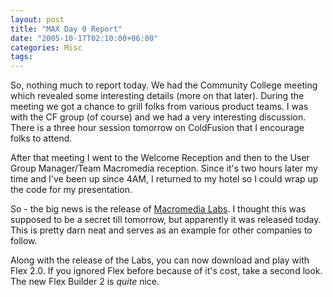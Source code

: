 ```yaml
---
layout: post
title: "MAX Day 0 Report"
date: "2005-10-17T02:10:00+06:00"
categories: Misc 
tags: 
---
```


So, nothing much to report today. We had the Community College meeting which revealed some interesting details (more on that later). During the meeting we got a chance to grill folks from various product teams. I was with the CF group (of course) and we had a very interesting discussion. There is a three hour session tomorrow on ColdFusion that I encourage folks to attend. 

After that meeting I went to the Welcome Reception and then to the User Group Manager/Team Macromedia reception. Since it's two hours later my time and I've been up since 4AM, I returned to my hotel so I could wrap up the code for my presentation. 

So - the big news is the release of <a href="http://labs.macromedia.com">Macromedia Labs</a>. I thought this was supposed to be a secret till tomorrow, but apparently it was released today. This is pretty darn neat and serves as an example for other companies to follow. 

Along with the release of the Labs, you can now download and play with Flex 2.0. If you ignored Flex before because of it's cost, take a second look. The new Flex Builder 2 is <i>quite</i> nice.